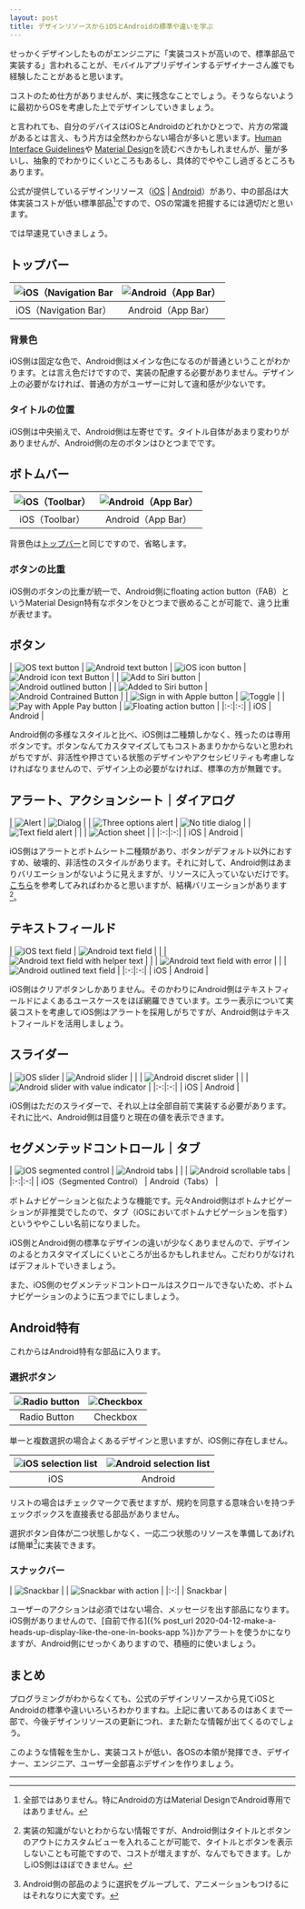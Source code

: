 ```yaml
---
layout: post
title: デザインリソースからiOSとAndroidの標準や違いを学ぶ
---
```


せっかくデザインしたものがエンジニアに「実装コストが高いので、標準部品で実装する」言われることが、モバイルアプリデザインするデザイナーさん誰でも経験したことがあると思います。

コストのため仕方がありませんが、実に残念なことでしょう。そうならないように最初からOSを考慮した上でデザインしていきましょう。

と言われても、自分のデバイスはiOSとAndroidのどれかひとつで、片方の常識があるとは言え、もう片方は全然わからない場合が多いと思います。[Human Interface Guidelines](https://developer.apple.com/design/human-interface-guidelines/)や [Material Design](https://material.io/)を読むべきかもしれませんが、量が多いし、抽象的でわかりにくいところもあるし、具体的でややこし過ぎるところもあります。

公式が提供しているデザインリソース（[iOS](https://developer.apple.com/design/resources/) \| [Android](https://material.io/resources)）があり、中の部品は大体実装コストが低い標準部品[^1]ですので、OSの常識を把握するには適切だと思います。

では早速見ていきましょう。

## トップバー

| ![iOS（Navigation Bar](/assets/images/navigation-bar.png) | ![Android（App Bar）](/assets/images/app-bar-top.png) |
|:-:|:-:|
| iOS（Navigation Bar） | Android（App Bar） |

### 背景色

iOS側は固定な色で、Android側はメインな色になるのが普通ということがわかります。とは言え色だけですので、実装の配慮する必要がありません。デザイン上の必要がなければ、普通の方がユーザーに対して違和感が少ないです。

### タイトルの位置

iOS側は中央揃えで、Android側は左寄せです。タイトル自体があまり変わりがありませんが、Android側の左のボタンはひとつまでです。

## ボトムバー

| ![iOS（Toolbar）](/assets/images/toolbar.png) | ![Android（App Bar）](/assets/images/app-bar-bottom.png) |
|:-:|:-:|
| iOS（Toolbar） | Android（App Bar） |

背景色は[トップバー](#背景色)と同じですので、省略します。

### ボタンの比重

iOS側のボタンの比重が統一で、Android側にfloating action button（FAB）というMaterial Design特有なボタンをひとつまで嵌めることが可能で、違う比重が表せます。

## ボタン

| ![iOS text button](/assets/images/ios-button-text.png) | ![Android text button](/assets/images/android-button-text.png)
| ![iOS icon button](/assets/images/ios-button-icon.png) | ![Android icon text Button](/assets/images/android-button-icon-text.png) |
| ![Add to Siri button](/assets/images/add-to-siri.png) | ![Android outlined button](/assets/images/android-button-outlined.png) |
| ![Added to Siri button](/assets/images/added-to-siri.png) | ![Android Contrained Button](/assets/images/android-button-contrained.png) |
| ![Sign in with Apple button](/assets/images/sign-in-with-apple.png) | ![Toggle](/assets/images/toggle.png) |
| ![Pay with Apple Pay button](/assets/images/pay-with-apple-pay.png) | ![Floating action button](/assets/images/floating-action-button.png) |
|:-:|:-:|
| iOS | Android |

Android側の多様なスタイルと比べ、iOS側は二種類しかなく、残ったのは専用ボタンです。ボタンなんてカスタマイズしてもコストあまりかからないと思われがちですが、非活性や押さている状態のデザインやアクセシビリティも考慮しなければなりませんので、デザイン上の必要がなければ、標準の方が無難です。

## アラート、アクションシート｜ダイアログ

| ![Alert](/assets/images/alert.png) | ![Dialog](/assets/images/dialog.png) |
| ![Three options alert](/assets/images/alert-three-options.png) | ![No title dialog](/assets/images/dialog-no-title.png) |
| ![Text field alert](/assets/images/alert-text-field.png) | |
| ![Action sheet](/assets/images/action-sheet.png) | |
|:-:|:-:|
| iOS | Android |

iOS側はアラートとボトムシート二種類があり、ボタンがデフォルト以外におすすめ、破壊的、非活性のスタイルがあります。それに対して、Android側はあまりバリエーションがないように見えますが、リソースに入っていないだけです。[こちら](https://material.io/components/dialogs#usage)を参考してみればわかると思いますが、結構バリエーションがあります[^2]。

## テキストフィールド

| ![iOS text field](/assets/images/ios-text-field.png) | ![Android text field](/assets/images/android-text-field.png) |
|  | ![Android text field with helper text](/assets/images/android-text-field-helper-text.png) |
|  | ![Android text field with error](/assets/images/android-text-field-error.png) |
|  | ![Android outlined text field](/assets/images/android-text-field-outlined.png) |
|:-:|:-:|
| iOS | Android |

iOS側はクリアボタンしかありません。そのかわりにAndroid側はテキストフィールドによくあるユースケースをほぼ網羅できています。エラー表示について実装コストを考慮してiOS側はアラートを採用しがちですが、Android側はテキストフィールドを活用しましょう。

## スライダー

| ![iOS slider](/assets/images/ios-slider.png) | ![Android slider](/assets/images/android-slider.png) |
| | ![Android discret slider](/assets/images/android-slider-discret.png) |
| | ![Android slider with value indicator](/assets/images/android-slider-value-indicator.png) |
|:-:|:-:|
| iOS | Android |

iOS側はただのスライダーで、それ以上は全部自前で実装する必要があります。それに比べ、Android側は目盛りと現在の値を表示できます。

## セグメンテッドコントロール｜タブ

| ![iOS segmented control](/assets/images/segmented-control.png) | ![Android tabs](/assets/images/android-tabs.png) |
| | ![Android scrollable tabs](/assets/images/android-tabs-scrollable.png) |
|:-:|:-:|
| iOS（Segmented Control） | Android（Tabs） |

ボトムナビゲーションと似たような機能です。元々Android側はボトムナビゲーションが非推奨でしたので、タブ（iOSにおいてボトムナビゲーションを指す）というややこしい名前になりました。

iOS側とAndroid側の標準なデザインの違いが少なくありませんので、デザインのよるとカスタマイズしにくいところが出るかもしれません。こだわりがなければデフォルトでいきましょう。

また、iOS側のセグメンテッドコントロールはスクロールできないため、ボトムナビゲーションのように五つまでにしましょう。

## Android特有

これからはAndroid特有な部品に入ります。

### 選択ボタン

| ![Radio button](/assets/images/radio-button.png) | ![Checkbox](/assets/images/checkbox.png) |
|:-:|:-:|
| Radio Button | Checkbox |

単一と複数選択の場合よくあるデザインと思いますが、iOS側に存在しません。

| ![iOS selection list](/assets/images/ios-list-selection.png) | ![Android selection list](/assets/images/android-list-selection.png) |
|:-:|:-:|
| iOS | Android |

リストの場合はチェックマークで表せますが、規約を同意する意味合いを持つチェックボックスを直接表せる部品がありません。

選択ボタン自体が二つ状態しかなく、一応二つ状態のリソースを準備してあげれば簡単[^3]に実装できます。

### スナックバー

| ![Snackbar](/assets/images/snackbar.png) |
| ![Snackbar with action](/assets/images/snackbar-action.png) |
|:-:|
| Snackbar |

ユーザーのアクションは必須ではない場合、メッセージを出す部品になります。iOS側がありませんので、[自前で作る]({% post_url 2020-04-12-make-a-heads-up-display-like-the-one-in-books-app %})かアラートを使うかになりますが、Android側にせっかくありますので、積極的に使いましょう。

## まとめ

プログラミングがわからなくても、公式のデザインリソースから見てiOSとAndroidの標準や違いいろいろわかりますね。上記に書いてあるのはあくまで一部で、今後デザインリソースの更新につれ、また新たな情報が出てくるのでしょう。

このような情報を生かし、実装コストが低い、各OSの本領が発揮でき、デザイナー、エンジニア、ユーザー全部喜ぶデザインを作りましょう。

***

[^1]: 全部ではありません。特にAndroidの方はMaterial DesignでAndroid専用ではありません。
[^2]: 実装の知識がないとわからない情報ですが、Android側はタイトルとボタンのアウトにカスタムビューを入れることが可能で、タイトルとボタンを表示しないことも可能ですので、コストが増えますが、なんでもできます。しかしiOS側はほぼできません。
[^3]: Android側の部品のように選択をグループして、アニメーションもつけるにはそれなりに大変です。